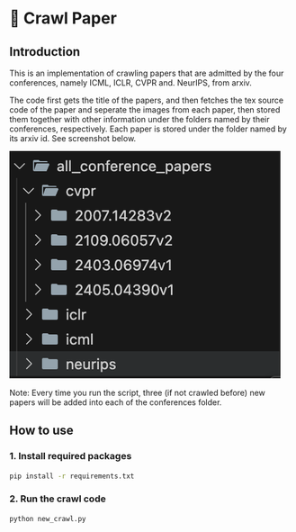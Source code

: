 # 🐛 Crawl Paper

## Introduction
This is an implementation of crawling papers that are admitted by the four conferences, namely ICML, ICLR, CVPR and. NeurIPS, from arxiv.

The code first gets the title of the papers, and then fetches the tex source code of the paper and seperate the images from each paper, then stored them together with other information under the folders named by their conferences, respectively. Each paper is stored under the folder named by its arxiv id. See screenshot below.

![data structure](data_structure.png)

Note: Every time you run the script, three (if not crawled before) new papers will be added into each of the conferences folder.

## How to use
### 1. Install required packages
```bash
pip install -r requirements.txt
```

### 2. Run the crawl code
```bash
python new_crawl.py
```